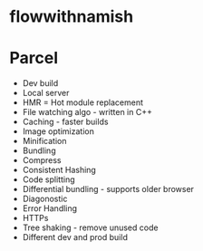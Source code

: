 # flowwithnamish

# Parcel
- Dev build
- Local server
- HMR = Hot module replacement
- File watching algo - written in C++
- Caching - faster builds
- Image optimization
- Minification 
- Bundling
- Compress 
- Consistent Hashing
- Code splitting
- Differential bundling - supports older browser
- Diagonostic
- Error Handling
- HTTPs
- Tree shaking - remove unused code
- Different dev and prod build